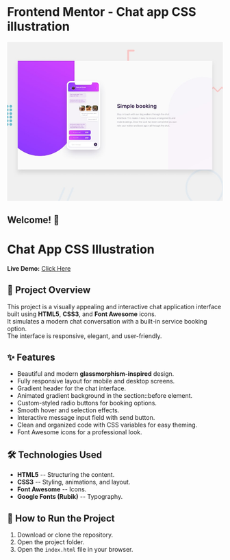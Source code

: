 # Frontend Mentor - Chat app CSS illustration

![Design preview for the Chat app CSS illustration coding challenge](preview.jpg)

## Welcome! 👋

# Chat App CSS Illustration

**Live Demo:** [Click Here](https://m7med-os.github.io/Chat-app-CSS-illustration/)

## 📌 Project Overview

This project is a visually appealing and interactive chat application
interface built using **HTML5**, **CSS3**, and **Font Awesome** icons.\
It simulates a modern chat conversation with a built-in service booking
option.\
The interface is responsive, elegant, and user-friendly.

## ✨ Features

- Beautiful and modern **glassmorphism-inspired** design.
- Fully responsive layout for mobile and desktop screens.
- Gradient header for the chat interface.
- Animated gradient background in the section::before element.
- Custom-styled radio buttons for booking options.
- Smooth hover and selection effects.
- Interactive message input field with send button.
- Clean and organized code with CSS variables for easy theming.
- Font Awesome icons for a professional look.

## 🛠 Technologies Used

- **HTML5** -- Structuring the content.
- **CSS3** -- Styling, animations, and layout.
- **Font Awesome** -- Icons.
- **Google Fonts (Rubik)** -- Typography.

## 🚀 How to Run the Project

1.  Download or clone the repository.
2.  Open the project folder.
3.  Open the `index.html` file in your browser.
